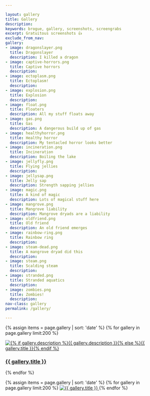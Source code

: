 ```yaml
---

layout: gallery
title: Gallery
description:
keywords: brogue, gallery, screenshots, screengrabs
excerpt: Gratuitous screenshots 👍
exclude_from_nav:
gallery:
- image: dragonslayer.png
  title: Dragonslayer
  description: I killed a dragon
- image: captive-horrors.png
  title: Captive horrors
  description:
- image: ectoplasm.png
  title: Ectoplasm!
  description:
- image: explosion.png
  title: Explosion
  description:
- image: float.png
  title: Floaters
  description: All my stuff floats away
- image: gas.png
  title: Gas
  description: A dangerous build up of gas
- image: healthyhorror.png
  title: Healthy horror
  description: My tentacled horror looks better
- image: incineration.png
  title: Incineration
  description: Boiling the lake
- image: jellyfly.png
  title: Flying jellies
  description:
- image: jellysap.png
  title: Jelly sap
  description: Strength sapping jellies
- image: magic.png
  title: A kind of magic
  description: Lots of magical stuff here
- image: mangrove.png
  title: Mangrove liability
  description: Mangrove dryads are a liability
- image: oldfriend.png
  title: Old friend
  description: An old friend emerges
- image: rainbow-ring.png
  title: Rainbow ring
  description:
- image: steam-dead.png
  title: A mangrove dryad did this
  description:
- image: steam.png
  title: Scalding steam
  description:
- image: stranded.png
  title: Stranded aquatics
  description:
- image: zombies.png
  title: Zombies!
  description:
nav-class: gallery
permalink: /gallery/

---
```



<div class="grid">

{% assign items = page.gallery | sort: 'date' %}
{% for gallery in page.gallery limit:200 %}
    <div class="grid__col grid__col--1-of-3 grid__col--m-1-of-2  grid__col--s-1-of-1">
    <a class="seed-card" data-wenk="Click to enlarge" data-wenk-pos="bottom" title="{% if gallery.description %}{{ gallery.description }}{% else %}{{ gallery.title }}{% endif %}: full size" href="#{{ gallery.image }}">
        <img src="/screenshot-thumbs/thumb-{{ gallery.image }}" alt="{% if gallery.description %}{{ gallery.description }}{% else %}{{ gallery.title }}{% endif %}" class="seed-thumb"/>
        <h3 class="cf gallery-title seed-title-animate">{{ gallery.title }}</h3>
    </a>
    </div>
{% endfor %}
</div>

{% assign items = page.gallery | sort: 'date' %}
{% for gallery in page.gallery limit:200 %}
<a href="#" class="lightbox" id="{{ gallery.image }}">
  <img src="/screenshots/{{ gallery.image }}" alt="{{ gallery.title }}" class="seed-thumb"/>
</a>
{% endfor %}